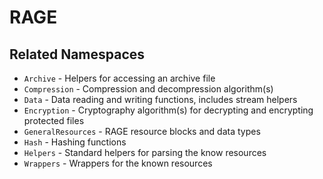 # RAGE
## Related Namespaces

* `Archive` - Helpers for accessing an archive file
* `Compression` - Compression and decompression algorithm(s)
* `Data` - Data reading and writing functions, includes stream helpers
* `Encryption` - Cryptography algorithm(s) for decrypting and encrypting protected files
* `GeneralResources` - RAGE resource blocks and data types
* `Hash` - Hashing functions
* `Helpers` - Standard helpers for parsing the know resources 
* `Wrappers` - Wrappers for the known resources
